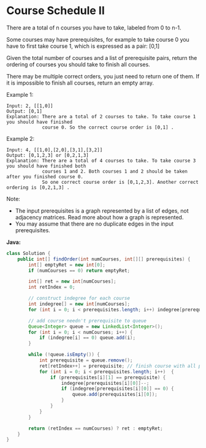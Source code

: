 # Course Schedule II

There are a total of n courses you have to take, labeled from 0 to n-1.

Some courses may have prerequisites, for example to take course 0 you have to first take course 1, which is expressed as a pair: [0,1]

Given the total number of courses and a list of prerequisite pairs, return the ordering of courses you should take to finish all courses.

There may be multiple correct orders, you just need to return one of them. If it is impossible to finish all courses, return an empty array.

Example 1:

    Input: 2, [[1,0]]
    Output: [0,1]
    Explanation: There are a total of 2 courses to take. To take course 1 you should have finished   
                 course 0. So the correct course order is [0,1] .

Example 2:

    Input: 4, [[1,0],[2,0],[3,1],[3,2]]
    Output: [0,1,2,3] or [0,2,1,3]
    Explanation: There are a total of 4 courses to take. To take course 3 you should have finished both     
                 courses 1 and 2. Both courses 1 and 2 should be taken after you finished course 0.
                 So one correct course order is [0,1,2,3]. Another correct ordering is [0,2,1,3] .

Note:

- The input prerequisites is a graph represented by a list of edges, not adjacency matrices. Read more about how a graph is represented.
- You may assume that there are no duplicate edges in the input prerequisites.

**Java:**
```java
class Solution {
    public int[] findOrder(int numCourses, int[][] prerequisites) {
        int[] emptyRet = new int[0];
        if (numCourses == 0) return emptyRet;

        int[] ret = new int[numCourses];
        int retIndex = 0;

        // construct indegree for each course
        int indegree[] = new int[numCourses];
        for (int i = 0; i < prerequisites.length; i++) indegree[prerequisites[i][0]]++;

        // add course needn't prerequisite to queue
        Queue<Integer> queue = new LinkedList<Integer>();
        for (int i = 0; i < numCourses; i++) {
            if (indegree[i] == 0) queue.add(i);
        }

        while (!queue.isEmpty()) {
            int prerequisite = queue.remove();
            ret[retIndex++] = prerequisite; // finish course with all prerequisite resolved
            for (int i = 0; i < prerequisites.length; i++)  {
                if (prerequisites[i][1] == prerequisite) {
                    indegree[prerequisites[i][0]]--;
                    if (indegree[prerequisites[i][0]] == 0) {
                        queue.add(prerequisites[i][0]);
                    }
                }
            }
        }

        return (retIndex == numCourses) ? ret : emptyRet;
    }
}
```
